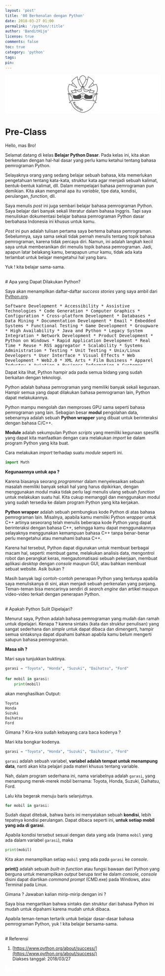 ```yaml
---
layout: 'post'
title: '00 Berkenalan dengan Python'
date: 2018-03-27 01:00
permalink: '/python/:title'
author: 'BanditHijo'
license: true
comments: false
toc: true
category: 'python'
tags:
pin:
---
```


<img class="post-body-img" src="/assets/img/logo/logo_blank_banner.png" data-echo="https://s20.postimg.cc/rjj46uizh/banner_python_00.png" alt="banner">

# Pre-Class

Hello, mas Bro!

Selamat datang di kelas **Belajar Python Dasar**. Pada kelas ini, kita akan berkenalan dengan hal-hal dasar yang perlu kamu ketahui tentang bahasa pemrograman Python.

Selayaknya orang yang sedang belajar sebuah bahasa, kita memerlukan pengetahuan tentang kata-kata, struktur kata agar menjadi sebuah kalimat, bentuk-bentuk kalimat, dll. Dalam mempelajari bahasa pemrograman pun demikian. Kita akan mengenal apa itu _variable_, tipe data, kondisi, perulangan, _function_, dll.

Saya menulis _post_ ini juga sembari belajar bahasa pemrograman Python. Saya belajar dari banyak sekali literatur dalam bahasa Inggris. Tapi saya menuliskan dokumentasi belajar bahasa pemrograman Python dasar berbahasa Indonesia ini khusus untuk kamu.

_Post_ ini pun adalah tulisan pertama saya bertema bahasa pemrograman. Sebelumnya, saya sama sekali tidak pernah menulis tentang topik bahasa pemrograman, karena tidak percaya diri. Namun, ini adalah langkah kecil saya untuk memberanikan diri menulis topik bahasa pemrograman. Jadi, apapun latar belakang kamu, berapapun umur kamu, tidak ada kata terlambat untuk belajar mengetahui hal yang baru.

Yuk ! kita belajar sama-sama.

<br>
# Apa yang Dapat Dilakukan Python?

Saya akan menampilkan daftar-daftar _success stories_ yang saya ambil dari [Python.org](https://www.python.org/about/success/).

<pre style="width:100%; height:200px; border-radius:4px; resize:none; white-space:wrap;">
Software Development
    * Accessibility
    * Assistive Technologies
    * Code Generation
    * Computer Graphics
    * Configuration
    * Cross-platform Development
    * Databases
    * Data Mining
    * Documentation Development
    * Email
    * Embedded Systems
    * Functional Testing
    * Game Development
    * Groupware
    * High Availability
    * Java and Python
    * Legacy System Integration
    * Network Development
    * Product Development
    * Python on Windows
    * Rapid Application Development
    * Real Time
    * Reuse
    * RSS aggregator
    * Scalability
    * Systems Administration
    * Testing
    * Unit Testing
    * Unix/Linux Developers
    * User Interface
    * Visual Effects
    * Web Development
    * Web2.0
    * XML

Arts
    * Film

Business
    * Apparel Industry
    * Aviation
    * Business Information
    * Customer Relationship Management (CRM)
    * Collaboration Support
    * Content Management
    * Document Management
    * Energy Efficiency
    * E-Commerce
    * Enterprise Resource Planning (ERP)
    * Financial Services
    * Fortune 500
    * GIS and Mapping
    * Hosting
    * Human Resources
    * Knowledge Management
    * Manufacturing
    * Product Development
    * Project Management
    * Quality Control, Six Sigma, Lean Manufacturing
    * Relational Online Analytical Processing (ROLAP)
    * Risk Management
    * ROI Case Study

Education
    * Post Secondary

Government
    * Administration
    * Homeland Security
    * Public Safety
    * Traffic Control, Urban Infrastructure

Scientific
    * Biology
    * Bioinformatics
    * Computational Chemistry
    * Data Visualization
    * Drug Discovery
    * GIS and Mapping
    * Scientific Programming
    * Simulation
    * Weather

Engineering
    * Energy Efficiency
    * GIS and Mapping
    * Lighting
    * Marine
    * Simulation
</pre>

Dapat kita lihat, Python hampir ada pada semua bidang yang sudah berkaitan dengan teknologi.


Python adalah bahasa pemrograman yang memiliki banyak sekali kegunaan. Hampir semua yang dapat dilakukan bahasa pemrograman lain, Python dapat melakukannya.

Python mampu mengolah dan memproses GPU sama seperti bahasa pemrograman yang lain. Sebagian besar **modul** pengolahan data, sebenarnya adalah sebuah **Python wrapper** yang dibuat untuk berinteraksi dengan bahasa C/C++.

**Module** adalah sekumpulan Python _scripts_ yang memiliki kegunaan spesifik yang dapat kita manfaatkan dengan cara melakukan _import_ ke dalam program Python yang kita buat.

Cara melakukan _import_ terhadap suatu _module_ seperti ini.
```python
import Math
```

**Kegunaannya untuk apa ?**

Karena biasanya seorang _programmer_ dalam menyelesaikan sebuah masalah memiliki banyak sekali hal yang harus dipikirkan, dengan menggunakan modul maka tidak perlu lagi menulis ulang sebuah _function_ untuk melakukan suatu hal. Kita cukup memanggil dan menggunakan modul yang sudah tersedia ke dalam program Python yang kita kerjakan.

**Python wrapper** adalah sebuah pembungkus kode Python di atas bahasa pemrograman lain. Misalnya, apabila kamu memiliki Python _wrapper_ untuk C++ artinya seseorang telah menulis beberapa kode Python yang dapat berinteraksi dengan bahasa C++, sehingga kamu dapat menggunakannya selayaknya menggunakan kemampuan bahasa C++ tanpa benar-benar perlu mengetahui atau memahami bahasa C++.

Karena hal tersebut, Python dapat digunakan untuk membuat berbagai macam hal, seperti: membuat game, melakukan analisis data, mengontrol robot dan perangkat keras, mengautomatisasi sebuah pekerjaan,  membuat aplikasi _desktop_ dengan _console_ maupun GUI, atau bahkan membuat sebuat website. Asik bukan ?

Masih banyak lagi contoh-contoh penerapan Python yang tentunya apabila saya menuliskanya di sini, akan menjadi sebuah perkenalan yang panjang. Teman-teman bisa mencarinya sendiri di _search engine_ dan artikel maupun video-video terkait dengan penerapan Python.

<br>
# Apakah Python Sulit Dipelajari?

Menurut saya, Python adalah bahasa pemrograman yang mudah dan ramah untuk dipelajari. Kenapa ? karena sintaks (kata dan struktur penulisan) yang sangat sederhana dan _simple_ untuk dapat dibaca dan dimengerti, hampir semua sintaksnya dapat dipahami bahkan apabila kamu belum mengerti satupun bahasa pemrograman.

**Masa sih ?**

Mari saya tunjukkan buktinya.

```python
garasi = "Toyota", "Honda", "Suzuki", "Daihatsu", "Ford"

for mobil in garasi:
    print(mobil)
```

akan menghasilkan Output:
```
Toyota
Honda
Suzuki
Daihatsu
Ford
```

Gimana ? Kira-kira sudah kebayang cara baca kodenya ?

Mari kita bongkar kodenya.
```python
garasi = "Toyota", "Honda", "Suzuki", "Daihatsu", "Ford"
```
`garasi` adalah sebuah variabel, **variabel adalah tempat untuk menampung data**, nanti akan kita pelajari pada materi khusus tentang variable.

Nah, dalam program sederhana ini, nama variabelnya adalah `garasi`, yang menampung merek-merek mobil bernama: Toyota, Honda, Suzuki, Daihatsu, Ford.

Lalu kita begerak menuju baris selanjutnya.
```python
for mobil in garasi:
```
Sudah dapat ditebak, bahwa baris ini menyatakan sebuah **kondisi**, lebih tepatnya kondisi perulangan. Dapat dibaca seperti ini, **untuk setiap mobil yang ada di garasi**.

Apabila kondisi tersebut sesuai dengan data yang ada (nama `mobil` yang ada dalam variabel `garasi`), maka
```python
print(mobil)
```
Kita akan menampilkan setiap `mobil` yang ada pada `garasi` ke _console_.

**print()** adalah sebuah _built-in function_ atau fungsi bawaan dari Python yang berguna untuk menampilkan _output_ berupa _text_ ke dalam _console_, _console_ disini dapat diartikan _command prompt_ (CMD.exe) pada Windows, atau Terminal pada Linux.

Gimana ? Jawaban kalian mirip-mirip dengan ini ?

Saya bisa mengartikan bahwa sintaks dan struktur dari bahasa Python ini mudah untuk dipahami karena mudah untuk dibaca.

Apabila teman-teman tertarik untuk belajar dasar-dasar bahasa pemrograman Python, yuk ! kita belajar bersama-sama.

<br>
# Referensi

1. [https://www.python.org/about/success/](https://www.python.org/about/success/)
<br>Diakses tanggal: 2018/03/27

<!-- NEXT PREV BUTTON -->
<div class="post-nav">
<a class="btn-blue-l disabled" href="#"><img style="width:20px;" src="/assets/img/logo/logo_ap.png"></a>
<a class="btn-blue-c" href="/python/"><img style="width:20px;" src="/assets/img/logo/logo_menu.png"></a>
<a class="btn-blue-r" href="/python/01-hal-yang-harus-dipersiapkan"><img style="width:20px;" src="/assets/img/logo/logo_an.png"></a>
</div>
